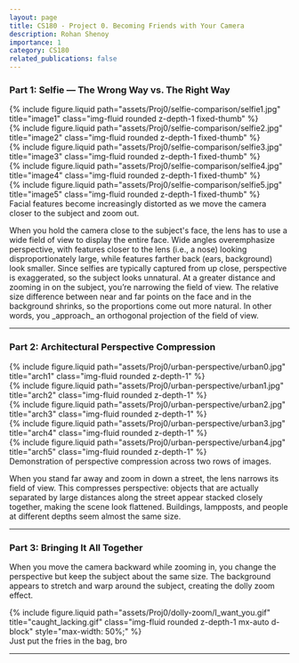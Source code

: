 ```yaml
---
layout: page
title: CS180 - Project 0. Becoming Friends with Your Camera
description: Rohan Shenoy
importance: 1
category: CS180
related_publications: false
---
```


### Part 1: Selfie — The Wrong Way vs. The Right Way

<div class="row">
  <div class="col-sm mt-3 mt-md-0">
    {% include figure.liquid path="assets/Proj0/selfie-comparison/selfie1.jpg" title="image1" class="img-fluid rounded z-depth-1 fixed-thumb" %}
  </div>
  <div class="col-sm mt-3 mt-md-0">
    {% include figure.liquid path="assets/Proj0/selfie-comparison/selfie2.jpg" title="image2" class="img-fluid rounded z-depth-1 fixed-thumb" %}
  </div>
  <div class="col-sm mt-3 mt-md-0">
    {% include figure.liquid path="assets/Proj0/selfie-comparison/selfie3.jpg" title="image3" class="img-fluid rounded z-depth-1 fixed-thumb" %}
  </div>
  <div class="col-sm mt-3 mt-md-0">
    {% include figure.liquid path="assets/Proj0/selfie-comparison/selfie4.jpg" title="image4" class="img-fluid rounded z-depth-1 fixed-thumb" %}
  </div>
  <div class="col-sm mt-3 mt-md-0">
    {% include figure.liquid path="assets/Proj0/selfie-comparison/selfie5.jpg" title="image5" class="img-fluid rounded z-depth-1 fixed-thumb" %}
  </div>
</div>

<div class="caption text-center mt-2">
  Facial features become increasingly distorted as we move the camera closer to the subject and zoom out.
</div>

<p>
When you hold the camera close to the subject's face, the lens has to use a wide field of view to display the entire face. Wide angles overemphasize perspective, with features closer to the lens (i.e., a nose) looking disproportionately large, while features farther back (ears, background) look smaller. Since selfies are typically captured from up close, perspective is exaggerated, so the subject looks unnatural. At a greater distance and zooming in on the subject, you’re narrowing the field of view. The relative size difference between near and far points on the face and in the background shrinks, so the proportions come out more natural. In other words, you _approach_ an orthogonal projection of the field of view.
</p>

---

### Part 2: Architectural Perspective Compression

<div class="row">
  <div class="col-sm-4 mt-3 mt-md-0">
    {% include figure.liquid path="assets/Proj0/urban-perspective/urban0.jpg" title="arch1" class="img-fluid rounded z-depth-1" %}
  </div>
  <div class="col-sm-4 mt-3 mt-md-0">
    {% include figure.liquid path="assets/Proj0/urban-perspective/urban1.jpg" title="arch2" class="img-fluid rounded z-depth-1" %}
  </div>
  <div class="col-sm-4 mt-3 mt-md-0">
    {% include figure.liquid path="assets/Proj0/urban-perspective/urban2.jpg" title="arch3" class="img-fluid rounded z-depth-1" %}
  </div>
</div>
<div class="row">
  <div class="col-sm-6 mt-3 mt-md-0">
    {% include figure.liquid path="assets/Proj0/urban-perspective/urban3.jpg" title="arch4" class="img-fluid rounded z-depth-1" %}
  </div>
  <div class="col-sm-6 mt-3 mt-md-0">
    {% include figure.liquid path="assets/Proj0/urban-perspective/urban4.jpg" title="arch5" class="img-fluid rounded z-depth-1" %}
  </div>
</div>

<div class="caption text-center mt-2">
  Demonstration of perspective compression across two rows of images.
</div>

<p>
When you stand far away and zoom in down a street, the lens narrows its field of view. This compresses perspective: objects that are actually separated by large distances along the street appear stacked closely together, making the scene look flattened. Buildings, lampposts, and people at different depths seem almost the same size.
</p>

---

### Part 3: Bringing It All Together

<p>
When you move the camera backward while zooming in, you change the perspective but keep the subject about the same size. The background appears to stretch and warp around the subject, creating the dolly zoom effect.
</p>

<div class="text-center my-4">
  {% include figure.liquid path="assets/Proj0/dolly-zoom/I_want_you.gif" title="caught_lacking.gif" class="img-fluid rounded z-depth-1 mx-auto d-block" style="max-width: 50%;" %}
</div>

<div class="caption text-center mt-2">
  Just put the fries in the bag, bro
</div>

---

<!-- Custom CSS for thumbnails -->
<style>
.fixed-thumb img {
  height: 200px;
  object-fit: cover;
  width: 100%;
}
</style>